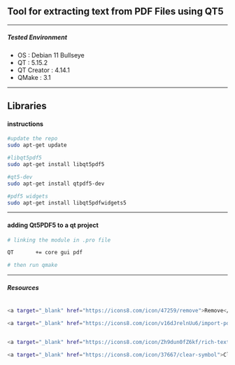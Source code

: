 ## Tool for extracting text from PDF Files using QT5

---------------------------------------------------
##### Tested Environment
- OS : Debian 11 Bullseye
- QT : 5.15.2
- QT Creator : 4.14.1
- QMake : 3.1
---------------------------------------------------
Libraries
---------------------------------------------------


#### instructions
```sh
#update the repo
sudo apt-get update

#libqt5pdf5
sudo apt-get install libqt5pdf5

#qt5-dev
sudo apt-get install qtpdf5-dev

#pdf5 widgets
sudo apt-get install libqt5pdfwidgets5

```

----------------------------
#### adding Qt5PDF5 to a qt project
```sh
# linking the module in .pro file

QT       += core gui pdf

# then run qmake
```
----------------------------

##### Resources
```sh

<a target="_blank" href="https://icons8.com/icon/47259/remove">Remove</a> icon by <a target="_blank" href="https://icons8.com">Icons8</a>

<a target="_blank" href="https://icons8.com/icon/v16dJrelnUu6/import-pdf">Import Pdf</a> icon by <a target="_blank" href="https://icons8.com">Icons8</a>


<a target="_blank" href="https://icons8.com/icon/Zh9dun0fZ6kf/rich-text-converter">Rich Text Converter</a> icon by <a target="_blank" href="https://icons8.com">Icons8</a>

<a target="_blank" href="https://icons8.com/icon/37667/clear-symbol">Clear Symbol</a> icon by <a target="_blank" href="https://icons8.com">Icons8</a>

```
